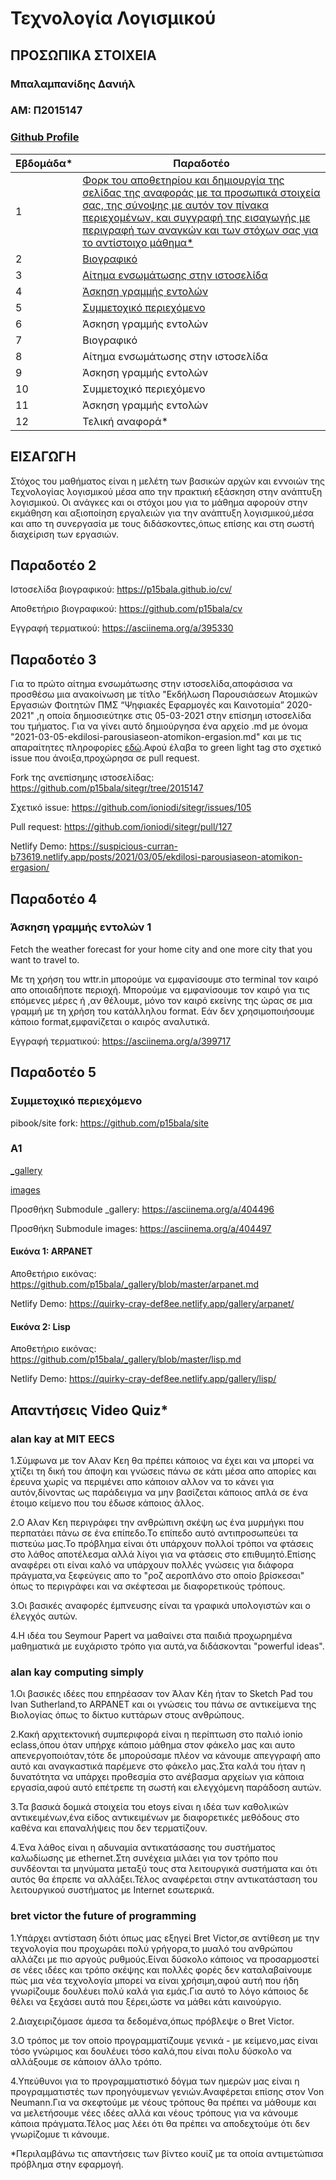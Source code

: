 # Τεχνολογία Λογισμικού

## ΠΡΟΣΩΠΙΚΑ ΣΤΟΙΧΕΙΑ

### Μπαλαμπανίδης Δανιήλ
### ΑΜ: Π2015147
### [Github Profile](https://github.com/p15bala)

| Εβδομάδα* | Παραδοτέο |
| --- | --- |
| 1 |<a href="#P1">Φορκ του αποθετηρίου και δημιουργία της σελίδας της αναφοράς με τα προσωπικά στοιχεία σας, της σύνοψης με αυτόν τον πίνακα περιεχομένων,  και συγγραφή της εισαγωγής με περιγραφή των αναγκών και των στόχων σας για το αντίστοιχο μάθημα* </a>|
| 2 |<a href="#P2"> Βιογραφικό </a>|
| 3 |<a href="#P3"> Αίτημα ενσωμάτωσης στην ιστοσελίδα </a>|
| 4 |<a href="#P4"> Άσκηση γραμμής εντολών </a>|
| 5 |<a href="#P5"> Συμμετοχικό περιεχόμενο </a>|
| 6 | Άσκηση γραμμής εντολών |
| 7 | Βιογραφικό |
| 8 | Αίτημα ενσωμάτωσης στην ιστοσελίδα |
| 9 | Άσκηση γραμμής εντολών |
| 10 | Συμμετοχικό περιεχόμενο |
| 11 | Άσκηση γραμμής εντολών |
| 12 | Τελική αναφορά* |

## <a name="P1">ΕΙΣΑΓΩΓΗ </a>
Στόχος του μαθήματος είναι η μελέτη των βασικών αρχών και εννοιών της Τεχνολογίας λογισμικού μέσα απο την πρακτική εξάσκηση στην ανάπτυξη λογισμικού.
Οι ανάγκες και οι στόχοι μου για το μάθημα αφορούν στην εκμάθηση και αξιοποίηση εργαλειών για την ανάπτυξη λογισμικού,μέσα και απο τη συνεργασία με τους διδάσκοντες,όπως επίσης και στη σωστή διαχείριση των εργασιών.

## <a name="P2">Παραδοτέο 2 </a>
Ιστοσελίδα βιογραφικού: https://p15bala.github.io/cv/

Αποθετήριο βιογραφικού: https://github.com/p15bala/cv

Εγγραφή τερματικού: https://asciinema.org/a/395330

## <a name="P3">Παραδοτέο 3 </a>
Για το πρώτο αίτημα ενσωμάτωσης στην ιστοσελίδα,αποφάσισα να προσθέσω μια ανακοίνωση με τίτλο "Εκδήλωση Παρουσιάσεων Ατομικών Εργασιών Φοιτητών ΠΜΣ “Ψηφιακές Εφαρμογές και Καινοτομία” 2020-2021" ,η οποία δημιοσιεύτηκε στις 05-03-2021 στην επίσημη ιστοσελίδα του τμήματος.
Για να γίνει αυτό δημιούργησα ένα αρχείο .md με όνομα "2021-03-05-ekdilosi-parousiaseon-atomikon-ergasion.md" και με τις απαραίτητες πληροφορίες [εδώ](https://github.com/p15bala/sitegr/tree/2015147/all_collections/_posts).Αφού έλαβα το green light tag στο σχετικό issue που άνοιξα,προχώρησα σε pull request.

Fork της ανεπίσημης ιστοσελίδας: https://github.com/p15bala/sitegr/tree/2015147

Σχετικό issue: https://github.com/ioniodi/sitegr/issues/105

Pull request: https://github.com/ioniodi/sitegr/pull/127

Netlify Demo: https://suspicious-curran-b73619.netlify.app/posts/2021/03/05/ekdilosi-parousiaseon-atomikon-ergasion/

## <a name="P4">Παραδοτέο 4 </a>

### Άσκηση γραμμής εντολών 1

Fetch the weather forecast for your home city and one more city that you want to travel to.

Με τη χρήση του wttr.in μπορούμε να εμφανίσουμε στο terminal τον καιρό απο οποιαδήποτε περιοχή.
Μπορούμε να εμφανίσουμε τον καιρό για τις επόμενες μέρες ή ,αν θέλουμε, μόνο τον καιρό εκείνης της ώρας σε μια γραμμή με τη χρήση του κατάλληλου format.
Εάν δεν χρησιμοποιήσουμε κάποιο format,εμφανίζεται ο καιρός αναλυτικά.

Εγγραφή τερματικού: https://asciinema.org/a/399717

## <a name="P5">Παραδοτέο 5 </a>

### Συμμετοχικό περιεχόμενο 

pibook/site fork: https://github.com/p15bala/site

### A1

[_gallery](https://github.com/p15bala/_gallery/tree/be3a54301fe2438909aebad9ca29255c7e126b5b)

[images](https://github.com/p15bala/images/tree/47df4ecadbca35f52235817fb82cbf5d5c7cfab2)

Προσθήκη Submodule _gallery: https://asciinema.org/a/404496

Προσθήκη Submodule images: https://asciinema.org/a/404497

#### Εικόνα 1: ARPANET

Αποθετήριο εικόνας: https://github.com/p15bala/_gallery/blob/master/arpanet.md

Netlify Demo: https://quirky-cray-def8ee.netlify.app/gallery/arpanet/

#### Εικόνα 2: Lisp

Αποθετήριο εικόνας: https://github.com/p15bala/_gallery/blob/master/lisp.md

Netlify Demo: https://quirky-cray-def8ee.netlify.app/gallery/lisp/

## Απαντήσεις Video Quiz*

### alan kay at MIT EECS
1.Σύμφωνα με τον Αλαν Κεη θα πρέπει κάποιος να έχει και να μπορεί να χτίζει τη δική του άποψη και γνώσεις πάνω σε κάτι μέσα απο απορίες και έρευνα χωρίς να περιμένει απο κάποιον αλλον να το κάνει για αυτόν,δίνοντας ως παράδειγμα να μην βασίζεται κάποιος απλά σε ένα έτοιμο κείμενο που του έδωσε κάποιος άλλος.

2.Ο Αλαν Κεη περιγράφει την ανθρώπινη σκέψη ως ένα μυρμήγκι που περπατάει πάνω σε ένα επίπεδο.Το επίπεδο αυτό αντιπροσωπεύει τα πιστεύω μας.Το πρόβλημα είναι ότι υπάρχουν πολλοί τρόποι να φτάσεις στο λάθος αποτέλεσμα αλλά λίγοι για να φτάσεις στο επιθυμητό.Επίσης αναφέρει οτι είναι καλό να υπάρχουν πολλές γνώσεις για διάφορα πράγματα,να ξεφεύγεις απο το "ροζ αεροπλάνο στο οποίο βρίσκεσαι" όπως το περιγράφει και να σκέφτεσαι με διαφορετικούς τρόπους.

3.Οι βασικές αναφορές έμπνευσης είναι τα γραφικά υπολογιστών και ο έλεγχός αυτών.

4.Η ιδέα του Seymour Papert να μαθαίνει στα παιδιά προχωρημένα μαθηματικά με ευχάριστο τρόπο για αυτά,να διδάσκονται "powerful ideas".

### alan kay computing simply
1.Οι βασικές ιδέες που επηρέασαν τον Άλαν Κέη ήταν το Sketch Pad του Ivan Sutherland,το ARPANET και οι γνώσεις του πάνω σε αντικείμενα της Βιολογίας όπως το δίκτυο κυττάρων στους ανθρώπους.

2.Κακή αρχιτεκτονική συμπεριφορά είναι η περίπτωση στο παλιό ionio eclass,όπου όταν υπήρχε κάποιο μάθημα στον φάκελο μας και αυτο απενεργοποιόταν,τότε δε μπορούσαμε πλέον να κάνουμε απεγγραφή απο αυτό και αναγκαστικά παρέμενε στο φάκελο μας.Στα καλά του ήταν η δυνατότητα να υπάρχει προθεσμία στο ανέβασμα αρχείων για κάποια εργασία,αφού αυτό επέτρεπε τη σωστή και ελεγχόμενη παράδοση αυτών.

3.Τα βασικά δομικά στοιχεία του etoys είναι η ιδέα των καθολικών αντικειμένων,ένα είδος αντικειμένων με διαφορετικές μεθόδους στο καθένα και επαναλήψεις που δεν τερματίζουν.

4.Ένα λάθος είναι η αδυναμία αντικατάσασης του συστήματος καλωδίωσης με ethernet.Στη συνέχεια μιλάει για τον τρόπο που συνδέονται τα μηνύματα μεταξύ τους στα λειτουργικά συστήματα και ότι αυτός θα έπρεπε να αλλάξει.Τέλος αναφέρεται στην αντικατάσταση του λειτουργικού συστήματος με Internet εσωτερικά.

### bret victor the future of programming
1.Υπάρχει αντίσταση διότι όπως μας εξηγεί Bret Victor,σε αντίθεση με την τεχνολογία που προχωράει πολύ γρήγορα,το μυαλό του ανθρώπου αλλάζει με πιο αργούς ρυθμούς.Είναι δύσκολο κάποιος να προσαρμοστεί σε νέες ιδέες και τρόπο σκέψης και πολλές φορές δεν καταλαβαίνουμε πώς μια νέα τεχνολογία μπορεί να είναι χρήσιμη,αφού αυτή που ήδη γνωρίζουμε δουλέυει πολύ καλά για εμάς.Για αυτό το λόγο κάποιος δε θέλει να ξεχάσει αυτά που ξέρει,ώστε να μάθει κάτι καινούργιο.

2.Διαχειριζόμασε άμεσα τα δεδομένα,όπως πρόβλεψε ο Bret Victor.

3.Ο τρόπος με τον οποίο προγραμματίζουμε γενικά - με κείμενο,μας είναι τόσο γνώριμος και δουλέυει τόσο καλά,που είναι πολυ δύσκολο να αλλάξουμε σε κάποιον άλλο τρόπο.

4.Υπεύθυνοι για το προγραμματιστικό δόγμα των ημερών μας είναι η προγραμματιστές των προηγόυμενων γενιών.Αναφέρεται επίσης στον Von Neumann.Για να σκεφτούμε με νέους τρόπους θα πρέπει να μάθουμε και να μελετήσουμε νέες ιδέες αλλά και νέους τρόπους για να κάνουμε κάποια πράγματα.Τέλος μας λέει ότι θα πρέπει να αποδεχτούμε ότι δεν γνωρίζομυε τι κάνουμε.

*Περιλαμβάνω τις απαντήσεις των βίντεο κουίζ με τα οποία αντιμετώπισα πρόβλημα στην εφαρμογή.
